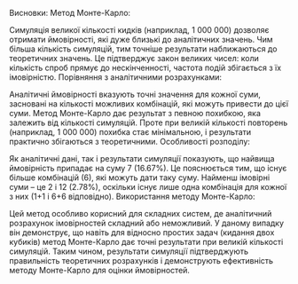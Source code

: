 Висновки:
Метод Монте-Карло:

Симуляція великої кількості кидків (наприклад, 1 000 000) дозволяє отримати ймовірності, які дуже близькі до аналітичних значень.
Чим більша кількість симуляцій, тим точніше результати наближаються до теоретичних значень. Це підтверджує закон великих чисел: коли кількість спроб прямує до нескінченності, частота подій збігається з їх імовірністю.
Порівняння з аналітичними розрахунками:

Аналітичні ймовірності вказують точні значення для кожної суми, засновані на кількості можливих комбінацій, які можуть привести до цієї суми.
Метод Монте-Карло дає результат з певною похибкою, яка залежить від кількості симуляцій. Проте при великій кількості повторень (наприклад, 1 000 000) похибка стає мінімальною, і результати практично збігаються з теоретичними.
Особливості розподілу:

Як аналітичні дані, так і результати симуляції показують, що найвища ймовірність припадає на суму 7 (16.67%). Це пояснюється тим, що існує більше комбінацій (6), які можуть дати таку суму.
Найменш імовірні суми – це 2 і 12 (2.78%), оскільки існує лише одна комбінація для кожної з них (1+1 і 6+6 відповідно).
Використання методу Монте-Карло:

Цей метод особливо корисний для складних систем, де аналітичний розрахунок імовірностей складний або неможливий. У даному випадку він демонструє, що навіть для відносно простих задач (кидання двох кубиків) метод Монте-Карло дає точні результати при великій кількості симуляцій.
Таким чином, результати симуляції підтверджують правильність теоретичних розрахунків і демонструють ефективність методу Монте-Карло для оцінки ймовірностей.
